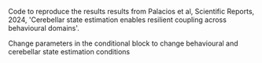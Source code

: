 Code to reproduce the results results from Palacios et al, Scientific Reports, 2024, 'Cerebellar state estimation enables resilient coupling across
behavioural domains'.

Change parameters in the conditional block to change behavioural and cerebellar state estimation conditions 